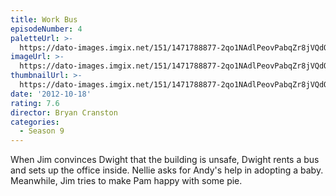 ```yaml
---
title: Work Bus
episodeNumber: 4
paletteUrl: >-
  https://dato-images.imgix.net/151/1471788877-2qo1NAdlPeovPabqZr8jVQdQJE4.jpg?auto=enhance&ch=DPR%2CWidth&palette=json
imageUrl: >-
  https://dato-images.imgix.net/151/1471788877-2qo1NAdlPeovPabqZr8jVQdQJE4.jpg?auto=compress%2Cformat&ch=DPR%2CWidth&w=500
thumbnailUrl: >-
  https://dato-images.imgix.net/151/1471788877-2qo1NAdlPeovPabqZr8jVQdQJE4.jpg?auto=enhance&ch=DPR%2CWidth&fit=crop&fm=jpg&h=280&w=500
date: '2012-10-18'
rating: 7.6
director: Bryan Cranston
categories:
  - Season 9
---
```


When Jim convinces Dwight that the building is unsafe, Dwight rents a bus and sets up the office inside. Nellie asks for Andy's help in adopting a baby. Meanwhile, Jim tries to make Pam happy with some pie.